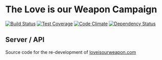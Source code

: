 # The Love is our Weapon Campaign

[![Build Status](https://travis-ci.org/bkbooth/liow2-server.svg?branch=master)](https://travis-ci.org/bkbooth/liow2-server)
[![Test Coverage](https://codeclimate.com/github/bkbooth/liow2-server/badges/coverage.svg)](https://codeclimate.com/github/bkbooth/liow2-server/coverage)
[![Code Climate](https://codeclimate.com/github/bkbooth/liow2-server/badges/gpa.svg)](https://codeclimate.com/github/bkbooth/liow2-server)
[![Dependency Status](https://david-dm.org/bkbooth/liow2-server.svg)](https://david-dm.org/bkbooth/liow2-server)

## Server / API

Source code for the re-development of [loveisourweapon.com](https://loveisourweapon.com/)
